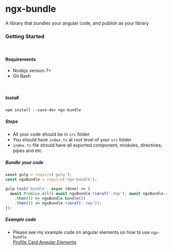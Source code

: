 # ngx-bundle
A library that bundles your angular code, and publish as your library

### Getting Started
<br />

#### Requirements
+ Nodejs version 7+
+ Git Bash
<br />

##### Install
```
npm install --save-dev ngx-bundle
```  

##### Steps
+ All your code should be in `src` folder
+ You should have `index.ts` at root level of your `src` folder
+ `index.ts` file should have all exported component, modules, directives, pipes and etc. 

##### Bundle your code
```javascript
const gulp = require('gulp');
const ngxBundle = require('ngx-bundle');

gulp.task('bundle', async (done) => {
  await Promise.all([ await ngxBundle.rimraf('.tmp'), await ngxBundle.rimraf('dist') ])
    .then(() => ngxBundle.bundle())
    .then(() => ngxBundle.rimraf('.tmp'));
});
```

##### Example code
+ Please see my example code on angular elements on how to use `ngx-bundle` <br />
[Profile Card Angular Elements](https://github.com/aelbore/profile-card)

